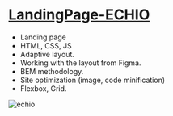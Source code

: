 # [LandingPage-ECHIO](https://chkkris.github.io/LandingPage-ECHIO/)
* Landing page
* HTML, CSS, JS
* Adaptive layout.
* Working with the layout from Figma.
* BEM methodology.
* Site optimization (image, code minification)
* Flexbox, Grid.

![echio](https://github.com/ChkKris/LandingPage-ECHIO/assets/105452997/52ff350a-7f83-4d02-9dc6-09d64e8da617)
